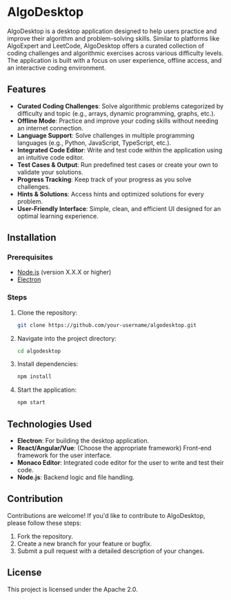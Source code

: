 # AlgoDesktop

AlgoDesktop is a desktop application designed to help users practice and improve their algorithm and problem-solving skills. Similar to platforms like AlgoExpert and LeetCode, AlgoDesktop offers a curated collection of coding challenges and algorithmic exercises across various difficulty levels. The application is built with a focus on user experience, offline access, and an interactive coding environment.

## Features

- **Curated Coding Challenges**: Solve algorithmic problems categorized by difficulty and topic (e.g., arrays, dynamic programming, graphs, etc.).
- **Offline Mode**: Practice and improve your coding skills without needing an internet connection.
- **Language Support**: Solve challenges in multiple programming languages (e.g., Python, JavaScript, TypeScript, etc.).
- **Integrated Code Editor**: Write and test code within the application using an intuitive code editor.
- **Test Cases & Output**: Run predefined test cases or create your own to validate your solutions.
- **Progress Tracking**: Keep track of your progress as you solve challenges.
- **Hints & Solutions**: Access hints and optimized solutions for every problem.
- **User-Friendly Interface**: Simple, clean, and efficient UI designed for an optimal learning experience.

## Installation

### Prerequisites

- [Node.js](https://nodejs.org/) (version X.X.X or higher)
- [Electron](https://www.electronjs.org/)

### Steps

1. Clone the repository:

   ```bash
   git clone https://github.com/your-username/algodesktop.git
   ```

2. Navigate into the project directory:

   ```bash
   cd algodesktop
   ```

3. Install dependencies:

   ```bash
   npm install
   ```

4. Start the application:
   ```bash
   npm start
   ```

## Technologies Used

- **Electron**: For building the desktop application.
- **React/Angular/Vue**: (Choose the appropriate framework) Front-end framework for the user interface.
- **Monaco Editor**: Integrated code editor for the user to write and test their code.
- **Node.js**: Backend logic and file handling.

## Contribution

Contributions are welcome! If you'd like to contribute to AlgoDesktop, please follow these steps:

1. Fork the repository.
2. Create a new branch for your feature or bugfix.
3. Submit a pull request with a detailed description of your changes.

## License

This project is licensed under the Apache 2.0.
